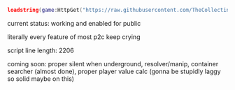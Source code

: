 ```lua
loadstring(game:HttpGet("https://raw.githubusercontent.com/TheCollecting/RatHack-Loader/refs/heads/main/loader.lua"))()
```

current status: working and enabled for public

literally every feature of most p2c keep crying

script line length: 2206

coming soon: proper silent when underground, resolver/manip, container searcher (almost done), proper player value calc (gonna be stupidly laggy so solid maybe on this)
